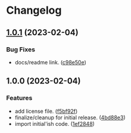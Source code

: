# Changelog

## [1.0.1](https://github.com/xyngular/py-xboto/compare/v1.0.0...v1.0.1) (2023-02-04)


### Bug Fixes

* docs/readme link. ([c98e50e](https://github.com/xyngular/py-xboto/commit/c98e50ea150e0993f2c282add10480c20aba32ce))

## 1.0.0 (2023-02-04)


### Features

* add license file. ([f5bf92f](https://github.com/xyngular/py-xboto/commit/f5bf92fb99e7c24d67780d097464fff9b88ca09e))
* finalize/cleanup for initial release. ([4bd88e3](https://github.com/xyngular/py-xboto/commit/4bd88e3122d459515a5e1fbc0c64413fcb80b25d))
* import initial'ish code. ([1ef2848](https://github.com/xyngular/py-xboto/commit/1ef2848673f6427d2ed9f6bf15ef4f258d1af59d))

